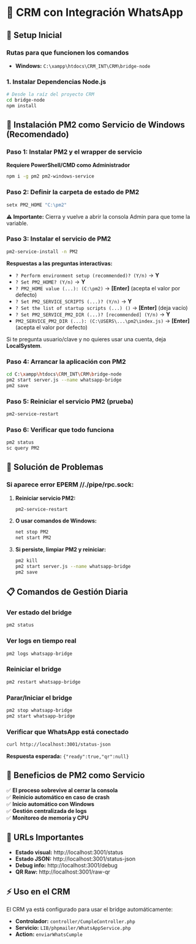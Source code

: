 # 📱 CRM con Integración WhatsApp

## 🚀 Setup Inicial
### Rutas para que funcionen los comandos 
- **Windows:** `C:\xampp\htdocs\CRM_INT\CRM\bridge-node`

### 1. Instalar Dependencias Node.js
```bash
# Desde la raíz del proyecto CRM
cd bridge-node
npm install
```

## 🔧 Instalación PM2 como Servicio de Windows (Recomendado)

### Paso 1: Instalar PM2 y el wrapper de servicio
**Requiere PowerShell/CMD como Administrador**
```bash
npm i -g pm2 pm2-windows-service
```

### Paso 2: Definir la carpeta de estado de PM2
```bash
setx PM2_HOME "C:\pm2"
```
**⚠️ Importante:** Cierra y vuelve a abrir la consola Admin para que tome la variable.

### Paso 3: Instalar el servicio de PM2
```bash
pm2-service-install -n PM2
```

**Respuestas a las preguntas interactivas:**
- `? Perform environment setup (recommended)? (Y/n)` → **Y**
- `? Set PM2_HOME? (Y/n)` → **Y** 
- `? PM2_HOME value (...): (C:\pm2)` → **[Enter]** (acepta el valor por defecto)
- `? Set PM2_SERVICE_SCRIPTS (...)? (Y/n)` → **Y**
- `? Set the list of startup scripts (...) ()` → **[Enter]** (deja vacío)
- `? Set PM2_SERVICE_PM2_DIR (...)? [recommended] (Y/n)` → **Y**
- `PM2_SERVICE_PM2_DIR (...): (C:\USERS\...\pm2\index.js)` → **[Enter]** (acepta el valor por defecto)

Si te pregunta usuario/clave y no quieres usar una cuenta, deja **LocalSystem**.

### Paso 4: Arrancar la aplicación con PM2
```bash
cd C:\xampp\htdocs\CRM_INT\CRM\bridge-node
pm2 start server.js --name whatsapp-bridge
pm2 save
```

### Paso 5: Reiniciar el servicio PM2 (prueba)
```bash
pm2-service-restart
```

### Paso 6: Verificar que todo funciona
```bash
pm2 status
sc query PM2
```

## 🔄 Solución de Problemas

### Si aparece error EPERM //./pipe/rpc.sock:
1. **Reiniciar servicio PM2:**
   ```bash
   pm2-service-restart
   ```

2. **O usar comandos de Windows:**
   ```bash
   net stop PM2
   net start PM2
   ```

3. **Si persiste, limpiar PM2 y reiniciar:**
   ```bash
   pm2 kill
   pm2 start server.js --name whatsapp-bridge
   pm2 save
   ```

## 📋 Comandos de Gestión Diaria

### Ver estado del bridge
```bash
pm2 status
```

### Ver logs en tiempo real
```bash
pm2 logs whatsapp-bridge
```

### Reiniciar el bridge
```bash
pm2 restart whatsapp-bridge
```

### Parar/Iniciar el bridge
```bash
pm2 stop whatsapp-bridge
pm2 start whatsapp-bridge
```

### Verificar que WhatsApp está conectado
```bash
curl http://localhost:3001/status-json
```
**Respuesta esperada:** `{"ready":true,"qr":null}`

## 🎯 Beneficios de PM2 como Servicio

✅ **El proceso sobrevive al cerrar la consola**  
✅ **Reinicio automático en caso de crash**  
✅ **Inicio automático con Windows**  
✅ **Gestión centralizada de logs**  
✅ **Monitoreo de memoria y CPU**

## 🔗 URLs Importantes

- **Estado visual:** http://localhost:3001/status
- **Estado JSON:** http://localhost:3001/status-json  
- **Debug info:** http://localhost:3001/debug
- **QR Raw:** http://localhost:3001/raw-qr

## ⚡ Uso en el CRM

El CRM ya está configurado para usar el bridge automáticamente:
- **Controlador:** `controller/CumpleController.php`
- **Servicio:** `LIB/phpmailer/WhatsAppService.php`
- **Action:** `enviarWhatsCumple`


